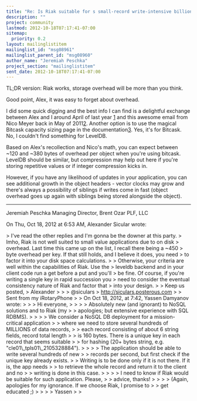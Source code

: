 ```yaml
---
title: "Re: Is Riak suitable for s small-record write-intensive	billion-records application?"
description: ""
project: community
lastmod: 2012-10-18T07:17:41-07:00
sitemap:
  priority: 0.2
layout: mailinglistitem
mailinglist_id: "msg08961"
mailinglist_parent_id: "msg08960"
author_name: "Jeremiah Peschka"
project_section: "mailinglistitem"
sent_date: 2012-10-18T07:17:41-07:00
---
```



TL;DR version: Riak works, storage overhead will be more than you think.

Good point, Alex, it was easy to forget about overhead.

I did some quick digging and the best info I can find is a delightful
exchange between Alex and I around April of last year [1] and this awesome
email from Nico Meyer back in May of 2011[2]. Another option is to use the
magical Bitcask capacity sizing page in the documentation[3]. Yes, it's for
Bitcask. No, I couldn't find something for LevelDB.

Based on Alex's recollection and Nico's math, you can expect between ~120
and ~380 bytes of overhead per object when you're using bitcask. LevelDB
should be similar, but compression may help out here if you're storing
repetitive values or if integer compression kicks in.

However, if you have any likelihood of updates in your application, you can
see additional growth in the object headers - vector clocks may grow and
there's always a possibility of siblings if writes come in fast (object
overhead goes up again with siblings being stored alongside the object).

[1]:
http://lists.basho.com/pipermail/riak-users\\_lists.basho.com/2011-August/005178.html
[2]:
http://lists.basho.com/pipermail/riak-users\\_lists.basho.com/2011-May/004292.html
[3]:
http://docs.basho.com/riak/latest/references/appendices/Bitcask-Capacity-Planning/

---
Jeremiah Peschka
Managing Director, Brent Ozar PLF, LLC


On Thu, Oct 18, 2012 at 6:53 AM, Alexander Sicular wrote:

&gt; I've read the other replies and I'm gonna be the downer at this party.
&gt; Imho, Riak is not well suited to small value applications due to on disk
&gt; overhead. Last time this came up on the list, I recall there being a ~450
&gt; byte overhead per key. If that still holds, and I believe it does, you need
&gt; to factor it into your disk space calculations.
&gt;
&gt; Otherwise, your criteria are well within the capabilities of Riak. Use the
&gt; leveldb backend and in your client code run a get before a put and you'll
&gt; be fine. Of course, if you're writing a single key in rapid succession you
&gt; need to consider the eventual consistency nature of Riak and factor that
&gt; into your design.
&gt;
&gt; Keep us posted,
&gt; Alexander
&gt;
&gt;
&gt; @siculars
&gt; http://siculars.posterous.com
&gt;
&gt; Sent from my iRotaryPhone
&gt;
&gt; On Oct 18, 2012, at 7:42, Yassen Damyanov  wrote:
&gt;
&gt; &gt; Hi everyone,
&gt; &gt;
&gt; &gt; Absolutely new (and ignorant) to NoSQL solutions and to Riak (my
&gt; &gt; apologies; but extensive experience with SQL RDBMS).
&gt; &gt;
&gt; &gt; We consider a NoSQL DB deployment for a mission-critical application
&gt; &gt; where we need to store several hundreds of MILLIONS of data records,
&gt; &gt; each record consisting of about 6 string fields, record total length
&gt; &gt; is 160 bytes. There is a unique key in each record that seems suitable
&gt; &gt; for hashing (20+ bytes string, e.g. "cle01\\_tpls01\\_2105328884").
&gt; &gt;
&gt; &gt; The application should be able to write several hundreds of new
&gt; &gt; records per second, but first check if the unique key already exists.
&gt; &gt; Writing is to be done only if it is not there. If it is, the app needs
&gt; &gt; to retrieve the whole record and return it to the client and no
&gt; &gt; writing is done in this case.
&gt; &gt;
&gt; &gt; I need to know if Riak would be suitable for such application. Please,
&gt; &gt; advice, thanks!
&gt; &gt;
&gt; &gt; (Again, apologies for my ignorance. If we choose Riak, I promise to
&gt; &gt; get educated ;)
&gt; &gt;
&gt; &gt; Yassen
&gt; &gt;

